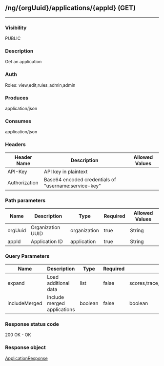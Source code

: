 ## /ng/{orgUuid}/applications/{appId} (GET)
---
### Visibility
PUBLIC
### Description
Get an application
### Auth
Roles: view,edit,rules_admin,admin
### Produces
application/json
### Consumes
application/json
### Headers
| Header Name | Description | Allowed Values |
| ----------- | ----------- | ----------- |
| API-Key | API key in plaintext |  |
| Authorization | Base64 encoded credentials of &quot;username:service-key&quot; |  |
### Path parameters
| Name | Description | Type | Required | Allowed Values |
| ----------- | ----------- | ----------- | ----------- | ----------- |
| orgUuid | Organization UUID | organization | true | String |
| appId | Application ID | application | true | String |
### Query Parameters
| Name | Description | Type | Required | Allowed Values |
| ----------- | ----------- | ----------- | ----------- | ----------- |
| expand | Load additional data | list | false | scores,trace_breakdown,license,modules,coverage,compliance_policy,metadata,app_instrumentation_protect,routing_frameworks,skip_links |
| includeMerged | Include merged applications | boolean | false | boolean |
### Response status code
200 OK - OK
### Response object
[ApplicationResponse](<../../objects/ApplicationResponse.md>)
